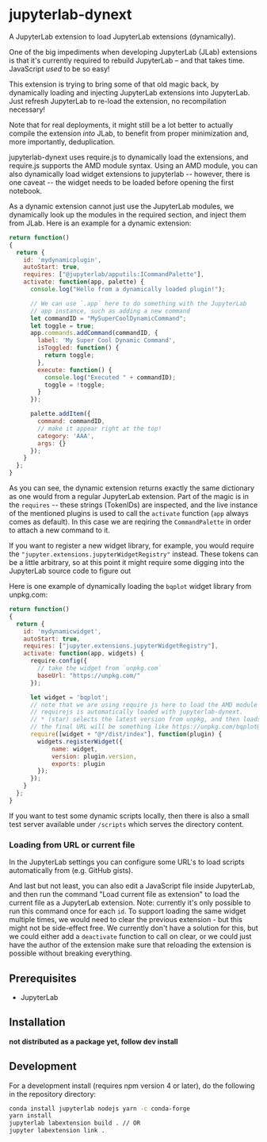 # jupyterlab-dynext

A JupyterLab extension to load JupyterLab extensions (dynamically). 

One of the big impediments when developing JupyterLab (JLab) extensions is that it's currently required to 
rebuild JupyterLab – and that takes time. JavaScript _used_ to be so easy! 

This extension is trying to bring some of that old magic back, by dynamically loading and injecting JupyterLab extensions into JupyterLab.
Just refresh JupyterLab to re-load the extension, no recompilation necessary!

Note that for real deployments, it might still be a lot better to actually compile the extension *into* JLab, to benefit from proper minimization and, more importantly, deduplication.

jupyterlab-dynext uses require.js to dynamically load the extensions, and require.js supports the AMD module syntax. Using an AMD module, you can also dynamically load widget extensions to jupyterlab -- however, there is one caveat -- the widget needs to be loaded before opening the first notebook.

As a dynamic extension cannot just use the JupyterLab modules, we dynamically look up the modules in the required section, and inject them from JLab. Here is an example for a dynamic extension:

```js
return function()
{
  return {
    id: 'mydynamicplugin',
    autoStart: true,
    requires: ["@jupyterlab/apputils:ICommandPalette"],
    activate: function(app, palette) {
      console.log("Hello from a dynamically loaded plugin!");

      // We can use `.app` here to do something with the JupyterLab
      // app instance, such as adding a new command
      let commandID = "MySuperCoolDynamicCommand";
      let toggle = true;
      app.commands.addCommand(commandID, {
        label: 'My Super Cool Dynamic Command',
        isToggled: function() {
          return toggle;
        },
        execute: function() {
          console.log("Executed " + commandID);
          toggle = !toggle;
        }
      });

      palette.addItem({
        command: commandID,
        // make it appear right at the top!
        category: 'AAA',
        args: {}
      });
    }
  };
}
```

As you can see, the dynamic extension returns exactly the same dictionary as one would from a regular JupyterLab extension.
Part of the magic is in the `requires` -- these strings (TokenIDs) are inspected, and the live instance of the mentioned plugins is used to call the `activate` function (`app` always comes as default). In this case we are reqiring the `CommandPalette` in order to attach a new command to it.

If you want to register a new widget library, for example, you would require the `"jupyter.extensions.jupyterWidgetRegistry"` instead.
These tokens can be a little arbitrary, so at this point it might require some digging into the JupyterLab source code to figure out 

Here is one example of dynamically loading the `bqplot` widget library from unpkg.com:

```js
return function()
{
  return {
    id: 'mydynamicwidget',
    autoStart: true,
    requires: ["jupyter.extensions.jupyterWidgetRegistry"],
    activate: function(app, widgets) {
      require.config({
        // take the widget from `unpkg.com`
        baseUrl: "https://unpkg.com/"
      });

      let widget = 'bqplot';
      // note that we are using require js here to load the AMD module
      // requirejs is automatically loaded with jupyterlab-dynext.
      // * (star) selects the latest version from unpkg, and then loads the `/dist/index.js` file
      // the final URL will be something like https://unpkg.com/bqplot@^0.5.2/dist/index.js
      require([widget + "@*/dist/index"], function(plugin) {
        widgets.registerWidget({
            name: widget,
            version: plugin.version,
            exports: plugin
        });
      });
    }
  };
}
```

If you want to test some dynamic scripts locally, then there is also a small test server available under `/scripts` which serves the directory content.

### Loading from URL or current file

In the JupyterLab settings you can configure some URL's to load scripts automatically from (e.g. GitHub gists).

And last but not least, you can also edit a JavaScript file inside JupyterLab, and then run the command "Load current file as extension" to load the current file as a JupyterLab extension. Note: currently it's only possible to run this command once for each `id`. To support loading the same widget multiple times, we would need to clear the previous extension - but this might not be side-effect free. We currently don't have a solution for this, but we could either add a `deactivate` function to call on clear, or we could just have the author of the extension make sure that reloading the extension is possible without breaking everything.

## Prerequisites

* JupyterLab

## Installation

**not distributed as a package yet, follow dev install**

## Development

For a development install (requires npm version 4 or later), do the following in the repository directory:

```bash
conda install jupyterlab nodejs yarn -c conda-forge
yarn install
jupyterlab labextension build . // OR
jupyter labextension link .
```
